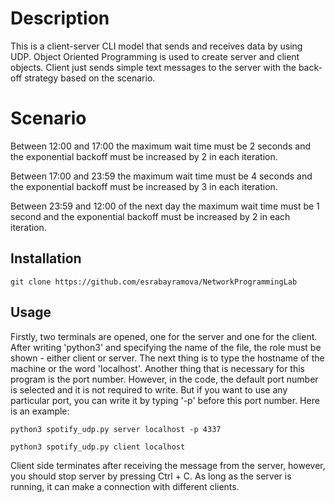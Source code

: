 # Description

This is a client-server CLI model that sends and receives data by using UDP. Object Oriented Programming is used to create server and client objects. Client just sends simple text messages to the server with the back-off strategy based on the scenario.

# Scenario

Between 12:00 and 17:00 the maximum wait time must be 2 seconds and the exponential backoff must be increased by 2 in each iteration.

Between 17:00 and 23:59 the maximum wait time must be 4 seconds and the exponential backoff must be increased by 3 in each iteration.

Between 23:59 and 12:00 of the next day the maximum wait time must be 1 second and the exponential backoff must be increased by 2 in each iteration.

## Installation

```
git clone https://github.com/esrabayramova/NetworkProgrammingLab
```

## Usage

Firstly, two terminals are opened, one for the server and one for the client. After writing 'python3' and specifying the name of the file, the role must be shown - either client or server. The next thing is to type the hostname of the machine or the word 'localhost'. Another thing that is necessary for this program is the port number. However, in the code, the default port number is selected and it is not required to write. But if you want to use any particular port, you can write it by typing '-p' before this port number.  Here is an example:
```
python3 spotify_udp.py server localhost -p 4337

python3 spotify_udp.py client localhost
```


Client side terminates after receiving the message from the server, however, you should stop server by pressing Ctrl + C. As long as the server is running, it can make a connection with different clients. 

